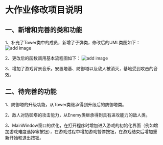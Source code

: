 # 大作业修改项目说明
## 一、新增和完善的类和功能
1、补充了Tower类中的成员，新增了子弹类，修改后的UML类图如下：
![add image](https://github.com/Ly-leaner/bighomework/row/master/UML.png)

2、更改后的函数调用基本流程图如下：
![add image](https://github.com/Ly-leaner/bighomework/row/master/流程.png)

3、增加了游戏背景音乐，安置塔基、防御塔以及敌人被消灭，基地受到攻击的音效。

## 二、待完善的功能
1、防御塔的升级功能，从Tower类继承得到升级后的防御塔类。

2、敌人对防御塔的攻击能力，从Enemy类继承得到具有进攻能力的敌人类。

3、MainWindow窗口的优化，在打开程序时增加进入游戏的初始化界面（例如增加游戏难度选择等按钮），在游戏过程中增加游戏暂停按钮，在游戏结束后增加重新开始和退出按钮。
